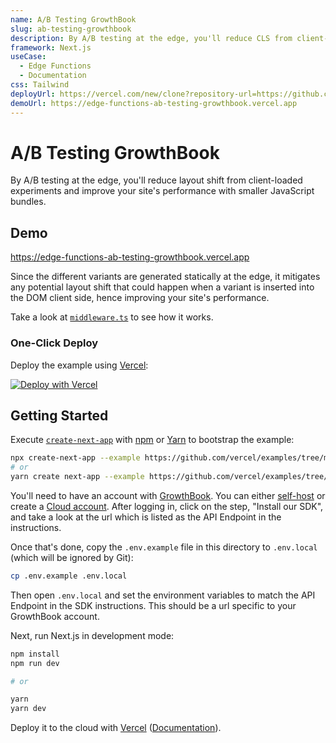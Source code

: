 ```yaml
---
name: A/B Testing GrowthBook
slug: ab-testing-growthbook
description: By A/B testing at the edge, you'll reduce CLS from client-loaded experiments and improve your site's performance with smaller JS bundles.
framework: Next.js
useCase:
  - Edge Functions
  - Documentation
css: Tailwind
deployUrl: https://vercel.com/new/clone?repository-url=https://github.com/vercel/examples/tree/main/edge-functions/ab-testing-growthbook&project-name=ab-testing-growthbook&repository-name=ab-testing-growthbook
demoUrl: https://edge-functions-ab-testing-growthbook.vercel.app
---
```


# A/B Testing GrowthBook

By A/B testing at the edge, you'll reduce layout shift from client-loaded experiments and improve your site's performance with smaller JavaScript bundles.

## Demo

https://edge-functions-ab-testing-growthbook.vercel.app

Since the different variants are generated statically at the edge, it mitigates any potential layout shift that could happen when a variant is inserted into the DOM client side, hence improving your site's performance.

Take a look at [`middleware.ts`](middleware.ts) to see how it works.

### One-Click Deploy

Deploy the example using [Vercel](https://vercel.com?utm_source=github&utm_medium=readme&utm_campaign=vercel-examples):

[![Deploy with Vercel](https://vercel.com/button)](https://vercel.com/new/clone?repository-url=https://github.com/vercel/examples/tree/main/edge-functions/ab-testing-growthbook&project-name=ab-testing-growthbook&repository-name=ab-testing-growthbook)

## Getting Started

Execute [`create-next-app`](https://github.com/vercel/next.js/tree/canary/packages/create-next-app) with [npm](https://docs.npmjs.com/cli/init) or [Yarn](https://yarnpkg.com/lang/en/docs/cli/create/) to bootstrap the example:

```bash
npx create-next-app --example https://github.com/vercel/examples/tree/main/edge-functions/ab-testing-growthbook ab-testing-growthbook
# or
yarn create next-app --example https://github.com/vercel/examples/tree/main/edge-functions/ab-testing-growthbook ab-testing-growthbook
```

You'll need to have an account with [GrowthBook](https://www.growthbook.io/). You can either [self-host](https://github.com/growthbook/growthbook) or create a [Cloud account](https://app.growthbook.io/). After logging in, click on the step, "Install our SDK", and take a look at the url which is listed as the API Endpoint in the instructions.

Once that's done, copy the `.env.example` file in this directory to `.env.local` (which will be ignored by Git):

```bash
cp .env.example .env.local
```

Then open `.env.local` and set the environment variables to match the API Endpoint in the SDK instructions. This should be a url specific to your GrowthBook account.

Next, run Next.js in development mode:

```bash
npm install
npm run dev

# or

yarn
yarn dev
```

Deploy it to the cloud with [Vercel](https://vercel.com/new?utm_source=github&utm_medium=readme&utm_campaign=edge-middleware-eap) ([Documentation](https://nextjs.org/docs/deployment)).
